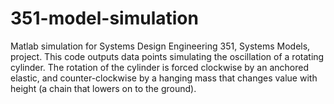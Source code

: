 # 351-model-simulation
Matlab simulation for Systems Design Engineering 351, Systems Models, project. This code outputs data points simulating the oscillation of a rotating cylinder. The rotation of the cylinder is forced clockwise by an anchored elastic, and counter-clockwise by a hanging mass that changes value with height (a chain that lowers on to the ground).
